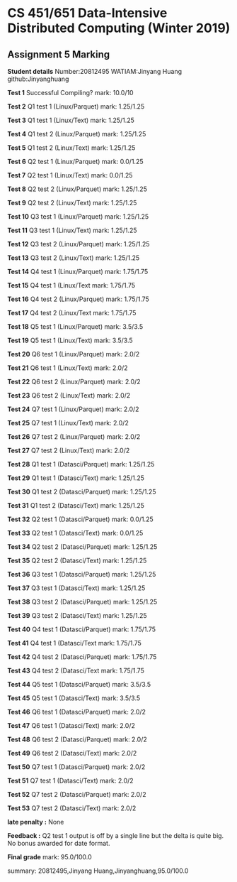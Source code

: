 # CS 451/651 Data-Intensive Distributed Computing (Winter 2019)
## Assignment 5 Marking

**Student details**
Number:20812495
WATIAM:Jinyang Huang
github:Jinyanghuang

**Test 1** Successful Compiling? mark: 10.0/10

**Test 2** Q1 test 1 (Linux/Parquet) mark: 1.25/1.25

**Test 3** Q1 test 1 (Linux/Text) mark: 1.25/1.25

**Test 4** Q1 test 2 (Linux/Parquet) mark: 1.25/1.25

**Test 5** Q1 test 2 (Linux/Text) mark: 1.25/1.25

**Test 6** Q2 test 1 (Linux/Parquet) mark: 0.0/1.25

**Test 7** Q2 test 1 (Linux/Text) mark: 0.0/1.25

**Test 8** Q2 test 2 (Linux/Parquet) mark: 1.25/1.25

**Test 9** Q2 test 2 (Linux/Text) mark: 1.25/1.25

**Test 10** Q3 test 1 (Linux/Parquet) mark: 1.25/1.25

**Test 11** Q3 test 1 (Linux/Text) mark: 1.25/1.25

**Test 12** Q3 test 2 (Linux/Parquet) mark: 1.25/1.25

**Test 13** Q3 test 2 (Linux/Text) mark: 1.25/1.25

**Test 14** Q4 test 1 (Linux/Parquet) mark: 1.75/1.75

**Test 15** Q4 test 1 (Linux/Text mark: 1.75/1.75

**Test 16** Q4 test 2 (Linux/Parquet) mark: 1.75/1.75

**Test 17** Q4 test 2 (Linux/Text mark: 1.75/1.75

**Test 18** Q5 test 1 (Linux/Parquet) mark: 3.5/3.5

**Test 19** Q5 test 1 (Linux/Text) mark: 3.5/3.5

**Test 20** Q6 test 1 (Linux/Parquet) mark: 2.0/2

**Test 21** Q6 test 1 (Linux/Text) mark: 2.0/2

**Test 22** Q6 test 2 (Linux/Parquet) mark: 2.0/2

**Test 23** Q6 test 2 (Linux/Text) mark: 2.0/2

**Test 24** Q7 test 1 (Linux/Parquet) mark: 2.0/2

**Test 25** Q7 test 1 (Linux/Text) mark: 2.0/2

**Test 26** Q7 test 2 (Linux/Parquet) mark: 2.0/2

**Test 27** Q7 test 2 (Linux/Text) mark: 2.0/2

**Test 28** Q1 test 1 (Datasci/Parquet) mark: 1.25/1.25

**Test 29** Q1 test 1 (Datasci/Text) mark: 1.25/1.25

**Test 30** Q1 test 2 (Datasci/Parquet) mark: 1.25/1.25

**Test 31** Q1 test 2 (Datasci/Text) mark: 1.25/1.25

**Test 32** Q2 test 1 (Datasci/Parquet) mark: 0.0/1.25

**Test 33** Q2 test 1 (Datasci/Text) mark: 0.0/1.25

**Test 34** Q2 test 2 (Datasci/Parquet) mark: 1.25/1.25

**Test 35** Q2 test 2 (Datasci/Text) mark: 1.25/1.25

**Test 36** Q3 test 1 (Datasci/Parquet) mark: 1.25/1.25

**Test 37** Q3 test 1 (Datasci/Text) mark: 1.25/1.25

**Test 38** Q3 test 2 (Datasci/Parquet) mark: 1.25/1.25

**Test 39** Q3 test 2 (Datasci/Text) mark: 1.25/1.25

**Test 40** Q4 test 1 (Datasci/Parquet) mark: 1.75/1.75

**Test 41** Q4 test 1 (Datasci/Text mark: 1.75/1.75

**Test 42** Q4 test 2 (Datasci/Parquet) mark: 1.75/1.75

**Test 43** Q4 test 2 (Datasci/Text mark: 1.75/1.75

**Test 44** Q5 test 1 (Datasci/Parquet) mark: 3.5/3.5

**Test 45** Q5 test 1 (Datasci/Text) mark: 3.5/3.5

**Test 46** Q6 test 1 (Datasci/Parquet) mark: 2.0/2

**Test 47** Q6 test 1 (Datasci/Text) mark: 2.0/2

**Test 48** Q6 test 2 (Datasci/Parquet) mark: 2.0/2

**Test 49** Q6 test 2 (Datasci/Text) mark: 2.0/2

**Test 50** Q7 test 1 (Datasci/Parquet) mark: 2.0/2

**Test 51** Q7 test 1 (Datasci/Text) mark: 2.0/2

**Test 52** Q7 test 2 (Datasci/Parquet) mark: 2.0/2

**Test 53** Q7 test 2 (Datasci/Text) mark: 2.0/2

**late penalty :** None

**Feedback :** Q2 test 1 output is off by a single line but the delta is quite big. No bonus awarded for date format.

**Final grade**
mark: 95.0/100.0

summary: 20812495,Jinyang Huang,Jinyanghuang,95.0/100.0
